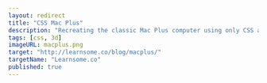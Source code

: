 ```yaml
---
layout: redirect
title: "CSS Mac Plus"
description: "Recreating the classic Mac Plus computer using only CSS and HTML."
tags: [css, 3d]
imageURL: macplus.png
target: "http://learnsome.co/blog/macplus/"
targetName: "Learnsome.co"
published: true
---
```


